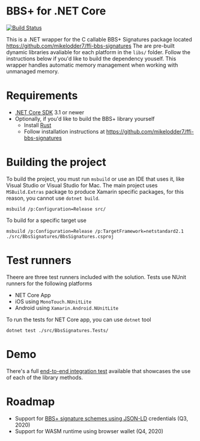 # BBS+ for .NET Core

[![Build Status](https://dev.azure.com/streetcred/Streetcred/_apis/build/status/streetcred-id.bbs-signatures-dotnet?branchName=master)](https://dev.azure.com/streetcred/Streetcred/_build/latest?definitionId=65&branchName=master)

This is a .NET wrapper for the C callable BBS+ Signatures package located https://github.com/mikelodder7/ffi-bbs-signatures
The are pre-built dynamic libraries avaliable for each platform in the `libs/` folder. Follow the instructions below if you'd like to build the dependency youself.
This wrapper handles automatic memory management when working with unmanaged memory.

# Requirements

- [.NET Core SDK](https://dotnet.microsoft.com/download) 3.1 or newer
- Optionally, if you'd like to build the BBS+ library yourself
  - Install [Rust](https://www.rust-lang.org/tools/install)
  - Follow installation instructions at https://github.com/mikelodder7/ffi-bbs-signatures

# Building the project

To build the project, you must run `msbuild` or use an IDE that uses it, like Visual Studio or Visual Studio for Mac. The main project uses `MSBuild.Extras` package to produce Xamarin specific packages, for this reason, you cannot use `dotnet build`.

    msbuild /p:Configuration=Release src/

To build for a specific target use

    msbuild /p:Configuration=Release /p:TargetFramework=netstandard2.1 ./src/BbsSignatures/BbsSignatures.csproj

# Test runners

Theere are three test runners included with the solution. Tests use NUnit runners for the following platforms
- NET Core App
- iOS using `MonoTouch.NUnitLite`
- Android using `Xamarin.Android.NUnitLite`

To run the tests for NET Core app, you can use `dotnet` tool

    dotnet test ./src/BbsSignatures.Tests/

# Demo

There's a full [end-to-end integration test](https://github.com/streetcred-id/bbs-signatures-dotnet/blob/mac-debug/src/BbsSignatures.Tests/BbsIntegrationTests.cs) available that showcases the use of each of the library methods.

# Roadmap

- Support for [BBS+ signature schemes using JSON-LD](https://github.com/mattrglobal/bbs-signatures) credentials (Q3, 2020)
- Support for WASM runtime using browser wallet (Q4, 2020)